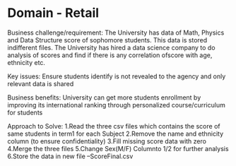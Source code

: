 # Domain - Retail


Business challenge/requirement:
The University has data of Math, Physics and 
Data Structure  score of sophomore students. This data is stored indifferent files. The University has hired 
a data science company to do analysis of scores and find if there is any correlation ofscore with age, ethnicity etc.

Key issues:
Ensure students identify is not revealed to the agency and only relevant data is shared

Business benefits:
University can get more students enrollment by improving its international 
ranking through personalized course/curriculum for students

Approach to Solve:
1.Read the three csv files which contains the score of same students in term1 for each Subject
2.Remove the name and ethnicity column (to ensure confidentiality)
3.Fill missing score data with zero
4.Merge the three files
5.Change Sex(M/F) Columnto 1/2 for further analysis
6.Store the data in new file –ScoreFinal.csv

